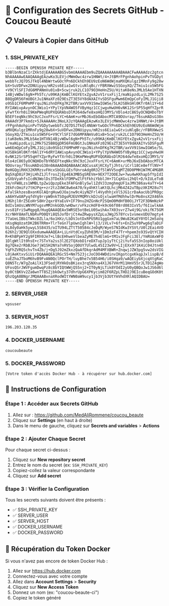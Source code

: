 # 🔐 Configuration des Secrets GitHub - Coucou Beauté

## 📋 Valeurs à Copier dans GitHub

### **1. SSH_PRIVATE_KEY**
```
-----BEGIN OPENSSH PRIVATE KEY-----
b3BlbnNzaC1rZXktdjEAAAAABG5vbmUAAAAEbm9uZQAAAAAAAAABAAACFwAAAAdzc2gtcn
NhAAAAAwEAAQAAAgEAzwKo3LEVjcMWmOwc4zrw1HNWt/4+JtBMrFPgnhAohpinPvTVGDyt
webbTcJQ7DSJTkQl4NbWrtwGOcYPn6DCkhEh9EU9zEoN6WdWjmaMXQKulgzIMRnFy9g28w
bX+SuVDFwx2DNUipyu/mR2ss6Eia1wGtviuNlqBc/rFBRXWwzSSGoyXQ/ZTmiu1co5W5FG
+V9CYlSFI7dG6MPANmVu01xB+5cwjruk2LC1O79O3HeHnZ5U/HitaK8eNsJMLb5Ae1HTXN
14BjvWDwl6gN+Ph5Tc/u99KAjKmBClKGYEtxZgvA2vV1rsxFijI/maNipzdLujL2Mk7S25
B8QgDR56FmUBGtJu1NHaXFz029EsZT3E5VY8dAXAIYvSDSFguMwm6EmQpCoFyIMLJ1Gji8
o9Sb1CF6MPmMFrquJNizhnDFKg7K2TBR/axVV91SmwIGWSe/5LHJSBkGHl0Kfr0Al1Y+6d
RYIAWivpAvynOC3Wio1+YPylYpVN4WO5fVByHqz1CCjwgvHwUH6vNK12SrSP55qHfYZprR
yFwYfXrh0iI9KmPWeqRUPXQGRAbsDlMJ64dwfe8xoHQJ3MYS/VDlo4zC865yOCNQHDoTbY
N5EFteqNkc9hC9zCJxxFFsrLYC+6AmK+urMbJ6xEbOAbocMTCA9DUvray/T6suHADsG38n
0AAAdY3P7kmdz+5JkAAAAHc3NoLXJzYQAAAgEAzwKo3LEVjcMWmOwc4zrw1HNWt/4+JtBM
rFPgnhAohpinPvTVGDytwebbTcJQ7DSJTkQl4NbWrtwGOcYPn6DCkhEh9EU9zEoN6WdWjm
aMXQKulgzIMRnFy9g28wbX+SuVDFwx2DNUipyu/mR2ss6Eia1wGtviuNlqBc/rFBRXWwzS
SGoyXQ/ZTmiu1co5W5FG+V9CYlSFI7dG6MPANmVu01xB+5cwjruk2LC1O79O3HeHnZ5U/H
itaK8eNsJMLb5Ae1HTXN14BjvWDwl6gN+Ph5Tc/u99KAjKmBClKGYEtxZgvA2vV1rsxFij
I/maNipzdLujL2Mk7S25B8QgDR56FmUBGtJu1NHaXFz029EsZT3E5VY8dAXAIYvSDSFguM
wm6EmQpCoFyIMLJ1Gji8o9Sb1CF6MPmMFrquJNizhnDFKg7K2TBR/axVV91SmwIGWSe/5L
HJSBkGHl0Kfr0Al1Y+6dRYIAWivpAvynOC3Wio1+YPylYpVN4WO5fVByHqz1CCjwgvHwUH
6vNK12SrSP55qHfYZprRyFwYfXrh0iI9KmPWeqRUPXQGRAbsDlMJ64dwfe8xoHQJ3MYS/V
Dlo4zC865yOCNQHDoTbYN5EFteqNkc9hC9zCJxxFFsrLYC+6AmK+urMbJ6xEbOAbocMTCA
9DUvray/T6suHADsG38n0AAAADAQABAAACAQCusaXjKCXyTjJhts/iCrl18Ce8efflNV+f
BeHGQgiRHX32KRMzsvFHcxSbGGLGEsfUnroAdg0R32f5lWVV5oqMTZ0D0PMH1W7MC4MGBR
Bq5XqD8iF3HjLHhZ1JlfrosZjEp4EA3MB5gSREVm+9EX7T2OOEJw+7wu4wHXhap5fYpIdI
ySXbVyahfsIcdN3WolDs3TDeXklFDMPwZlFtFkhiYbblJH+71CqXGvi2hQl+D/kIULeToB
tm/nFW8Lzs1WMBLtpZwiQpzpEke3FAFGnBlySwl1ZdVJ3zmghmgUF1aJMV386av4aTY+G4
2EkFcOmiFz7tHJPq++zr2tzZdWC8w6eA70/ky4hKtlaKtQLhcjM64Z42uTBpzXKIM28u7t
AfalSkhzesBxonKGlAQrgHuwOJOajnw9c4iyNZFrl4VydhhjxVl5JG1crDaAacUb1PROgc
xA6HYwUAPyqfdYg9rrpW0nkTSOgoMJEUYMQMYckDJsOjxlwaHfMdhhwlDrMo8nsX2X46hk
LMGhjl0rZ5EoHrS8Hr2qxr8YaEuV+IF79nu2HZGnNcP2SQmO0MdHfB0OiJYT2F3DNmNzkP
BdIv1mUsLWNYM7ugsvMMJnkGOD/wHDwr/vFkzcHdF8+k9c66f08rd083IxV5/f6IiwlkAA
zvs81FriSwMqpg8/HugQAAAQEAx5WRSE5otBeLU0SwihAx7X03svrZ7w4j9G/okifK75GM
XcrNHY8AmTLNbRvPO0QYi8Q5JofDrjCt4wZRwpysXZpLuJWgJ578Ycv1vsmexUDU7mgty4
77aUeLIBb1TWkcDZLla/6o1HXz/LbDVJotDxRPU5RU1ggGxm7aL9Wu82KaEY0YDl2m5aVq
nKsgNqUzatDK2B6TRRm+TlrTeGn7lpUwnIghlW+lj3/iVLv7+6fs+EnZSuY0Pwg6qTaDiF
bL8dy0aHk5ywyL5S8435/oITU94LZTtT50584cJeDqM/WyeS7NIdKw3YSVt/U0l2Eai4VO
626h2/3E9QlOXxdumwAAAQEA+LiLnVtdCxyZUh03M/+1Dm3zF47Tr+hpem3s93SvQtYCIH
R+KhBPpHY2g9FIRh9Je7+LlBcEHhweVlbeaZyME7h4ElmG+tM1vJFgFci3El/YmRUAxWFO
1DlgWtlIt0hsE+c7STxYa2ss3l2E2TQXobD1reDXTupJp1yTtCj2iYufa5S3nIop8oiUkl
8g7Qke2rRbBJGe7jW1SH2NYa7nRVSojQ0UY7UlwdL45I23w9V+LIjEXx971K4iC04Jtn4D
YqFhZVRQ5chvTn4Zb/j+Dg5J92mZkxzQaAfDkqrAdM4MFXBWR+ZnqwjJZW3pg5vw2dsVIG
L0jAeKtxvSiUirDQAAAQEA1RGc55+Nm7523jcJoCOO4WDdinvIKgotcgxKkqpJxlispB/d
suEZhaJTboM6hvB9FvAN0QclPOrTH/luyBhe7x5B54H6/i0SHqa9/wAQEiybXjcqXtgRaC
Q8N5Tc/W7gZoAilX13FSedjRYHkOsBKiex3rqSNXna4X1J67VHrM11HmV55rJLTD1Z4gWo
UFosQSrJWVFgumDwqPz8c8bYIQtWWjQ55nj2+IT0yNjLTik8YOdI2yU0yQBQoJw1JS6d6l
by0CtBKVv2Za6wnTT8SZjbkOwty37dhrUpG6XPKycim82F6RZpLTHD2J9EIcuBeqGOdK0t
QhzQgA8BNgrJMQAAABxnaXRodWItYWN0aW9ucy1jb3Vjb3UtYmVhdXRlAQIDBAU=
-----END OPENSSH PRIVATE KEY-----
```

### **2. SERVER_USER**
```
vpsuser
```

### **3. SERVER_HOST**
```
196.203.120.35
```

### **4. DOCKER_USERNAME**
```
coucoubeaute
```

### **5. DOCKER_PASSWORD**
```
[Votre token d'accès Docker Hub - à récupérer sur hub.docker.com]
```

## 📝 Instructions de Configuration

### **Étape 1 : Accéder aux Secrets GitHub**
1. Allez sur : https://github.com/MedAliRommene/coucou_beaute
2. Cliquez sur **Settings** (en haut à droite)
3. Dans le menu de gauche, cliquez sur **Secrets and variables** > **Actions**

### **Étape 2 : Ajouter Chaque Secret**
Pour chaque secret ci-dessus :
1. Cliquez sur **New repository secret**
2. Entrez le nom du secret (ex: `SSH_PRIVATE_KEY`)
3. Copiez-collez la valeur correspondante
4. Cliquez sur **Add secret**

### **Étape 3 : Vérifier la Configuration**
Tous les secrets suivants doivent être présents :
- ✅ SSH_PRIVATE_KEY
- ✅ SERVER_USER
- ✅ SERVER_HOST
- ✅ DOCKER_USERNAME
- ✅ DOCKER_PASSWORD

## 🔑 Récupération du Token Docker

Si vous n'avez pas encore de token Docker Hub :
1. Allez sur https://hub.docker.com
2. Connectez-vous avec votre compte
3. Allez dans **Account Settings** > **Security**
4. Cliquez sur **New Access Token**
5. Donnez un nom (ex: "coucou-beaute-ci")
6. Copiez le token généré
